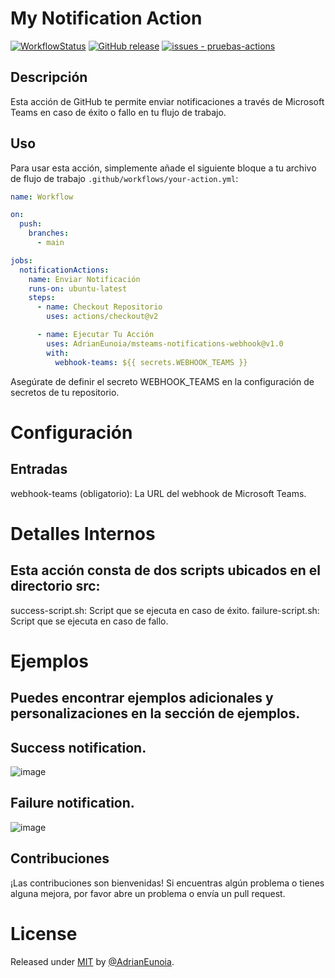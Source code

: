 # My Notification Action

[![WorkflowStatus](https://github.com/AdrianEunoia/pruebas-actions/actions/workflows/development.yml/badge.svg)](https://github.com/AdrianEunoia/pruebas-actions/actions/workflows/development.yml)
[![GitHub release](https://img.shields.io/github/release/AdrianEunoia/pruebas-actions?include_prereleases=&sort=semver&color=brightgreen)](https://github.com/AdrianEunoia/pruebas-actions/releases/)
[![issues - pruebas-actions](https://img.shields.io/github/issues/AdrianEunoia/pruebas-actions)](https://github.com/AdrianEunoia/pruebas-actions/issues)

## Descripción

Esta acción de GitHub te permite enviar notificaciones a través de Microsoft Teams en caso de éxito o fallo en tu flujo de trabajo.

## Uso

Para usar esta acción, simplemente añade el siguiente bloque a tu archivo de flujo de trabajo `.github/workflows/your-action.yml`:

```yaml
name: Workflow

on:
  push:
    branches:
      - main

jobs:
  notificationActions:
    name: Enviar Notificación
    runs-on: ubuntu-latest
    steps:
      - name: Checkout Repositorio
        uses: actions/checkout@v2

      - name: Ejecutar Tu Acción
        uses: AdrianEunoia/msteams-notifications-webhook@v1.0
        with:
          webhook-teams: ${{ secrets.WEBHOOK_TEAMS }}
```

Asegúrate de definir el secreto WEBHOOK_TEAMS en la configuración de secretos de tu repositorio.

# Configuración

## Entradas

webhook-teams (obligatorio): La URL del webhook de Microsoft Teams.

# Detalles Internos
## Esta acción consta de dos scripts ubicados en el directorio src:

success-script.sh: Script que se ejecuta en caso de éxito.
failure-script.sh: Script que se ejecuta en caso de fallo.

# Ejemplos
## Puedes encontrar ejemplos adicionales y personalizaciones en la sección de ejemplos.

## Success notification.
![image](https://github.com/AdrianEunoia/msteams-notifications-webhook/assets/45033738/75b90e09-fcd2-41bc-a410-668c49b403e7)

## Failure notification.
![image](https://github.com/AdrianEunoia/msteams-notifications-webhook/assets/45033738/8086bb50-c567-4b4a-a535-63702f2c6c0d)


## Contribuciones
¡Las contribuciones son bienvenidas! Si encuentras algún problema o tienes alguna mejora, por favor abre un problema o envía un pull request.

# License

Released under [MIT](/LICENSE) by [@AdrianEunoia](https://github.com/AdrianEunoia).
